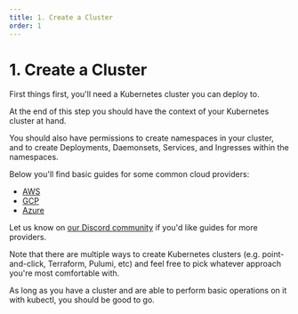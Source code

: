 ```yaml
---
title: 1. Create a Cluster
order: 1
---
```


# 1. Create a Cluster

First things first, you'll need a Kubernetes cluster you can deploy to.

At the end of this step you should have the context of your Kubernetes cluster at hand.

You should also have permissions to create namespaces in your cluster, and to create Deployments, Daemonsets, Services, and Ingresses within the namespaces.

Below you'll find basic guides for some common cloud providers:

* [AWS](./aws.md)
* [GCP](./gcp.md)
* [Azure](./azure.md)

Let us know on [our Discord community](https://discord.gg/gxeuDgp6Xt) if you'd like guides for more providers.

Note that there are multiple ways to create Kubernetes clusters (e.g. point-and-click, Terraform, Pulumi, etc) and feel free to pick whatever approach you're most comfortable with. 

As long as you have a cluster and are able to perform basic operations on it with kubectl, you should be good to go.
